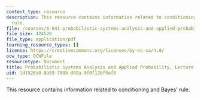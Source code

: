 ```yaml
---
content_type: resource
description: This resource contains information related to conditioning and Bayes'
  rule.
file: /courses/6-041-probabilistic-systems-analysis-and-applied-probability-fall-2010/1d1520a08a59780bd49a9f0f12bf9af8_MIT6_041F10_L02.pdf
file_size: 424520
file_type: application/pdf
learning_resource_types: []
license: https://creativecommons.org/licenses/by-nc-sa/4.0/
ocw_type: OCWFile
resourcetype: Document
title: Probabilistic Systems Analysis and Applied Probability, Lecture 2
uid: 1d1520a0-8a59-780b-d49a-9f0f12bf9af8
---
```

This resource contains information related to conditioning and Bayes' rule.